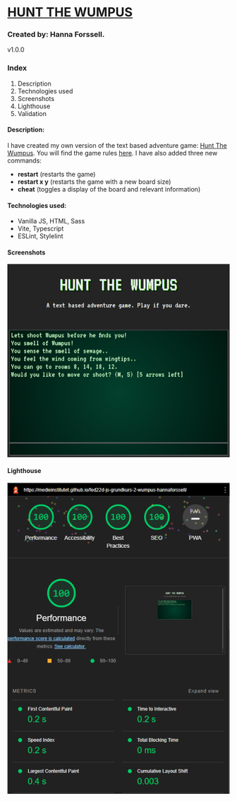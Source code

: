 # [HUNT THE WUMPUS](https://medieinstitutet.github.io/fed22d-js-grundkurs-2-wumpus-hannaforssell/)
### Created by: Hanna Forssell.
v1.0.0

### Index
1. Description
2. Technologies used
3. Screenshots
4. Lighthouse
5. Validation

#### Description:
I have created my own version of the text based adventure game: [Hunt The Wumpus](https://en.wikipedia.org/wiki/Hunt_the_Wumpus).
You will find the game rules [here](https://github.com/Medieinstitutet/fed22d-js-grundkurs-2-wumpus-hannaforssell/blob/main/GAMERULES.md).
I have also added three new commands:

* **restart** (restarts the game)
* **restart x y** (restarts the game with a new board size)
* **cheat** (toggles a display of the board and relevant information)

#### Technologies used:
* Vanilla JS, HTML, Sass
* Vite, Typescript
* ESLint, Stylelint

#### Screenshots
<img src="validation/screenshot_desktop.png">

#### Lighthouse
<img src="validation/validation_lighthouse.png">

